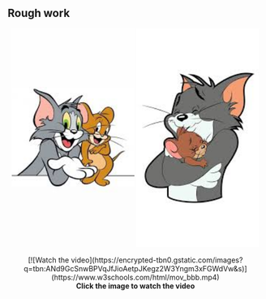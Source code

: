 ## Rough work

<p align="center">
  <img src="./public/left.jpg" width="48%"/>
  <img src="./public/right.jpg" width="48%"/>
</p>

<p align="center">
  [![Watch the video](https://encrypted-tbn0.gstatic.com/images?q=tbn:ANd9GcSnwBPVqJfJioAetpJKegz2W3Yngm3xFGWdVw&s)](https://www.w3schools.com/html/mov_bbb.mp4)
  <br>
  <strong>Click the image to watch the video</strong>
</p>



